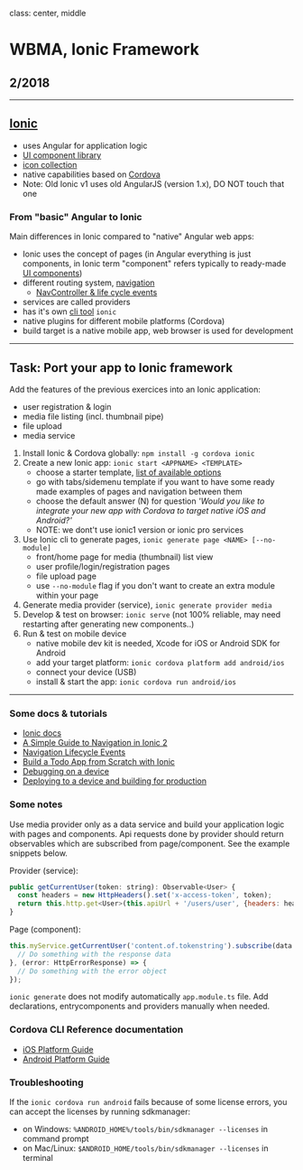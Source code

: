 class: center, middle

# WBMA, Ionic Framework

## 2/2018

---

## [Ionic](https://ionicframework.com/docs/)

- uses Angular for application logic
- [UI component library](https://ionicframework.com/docs/components/)
- [icon collection](https://ionicframework.com/docs/ionicons/)
- native capabilities based on [Cordova](https://cordova.apache.org/)
- Note: Old Ionic v1 uses old AngularJS (version 1.x), DO NOT touch that one

### From "basic" Angular to Ionic

Main differences in Ionic compared to "native" Angular web apps:

- Ionic uses the concept of pages (in Angular everything is just components, in Ionic term "component" refers typically to ready-made [UI components](https://ionicframework.com/docs/components/))
- different routing system, [navigation](https://ionicframework.com/docs//components/#navigation)
  - [NavController & life cycle events](https://ionicframework.com/docs/api/navigation/NavController/)
- services are called providers
- has it's own [cli tool](https://ionicframework.com/docs/cli/commands.html) `ionic`
- native plugins for different mobile platforms (Cordova)
- build target is a native mobile app, web browser is used for development

---

## Task: Port your app to Ionic framework

Add the features of the previous exercices into an Ionic application:

- user registration & login
- media file listing (incl. thumbnail pipe)
- file upload
- media service

1. Install Ionic & Cordova globally: `npm install -g cordova ionic`
1. Create a new Ionic app: `ionic start <APPNAME> <TEMPLATE>`
    - choose a starter template, [list of available options](https://ionicframework.com/docs/cli/starters.html#ionic-angular)
    - go with tabs/sidemenu template if you want to have some ready made examples of pages and navigation between them
    - choose the default answer (N) for question _'Would you like to integrate your new app with Cordova to target native iOS and Android?'_
    - NOTE: we dont't use ionic1 version or ionic pro services
1. Use Ionic cli to generate pages, `ionic generate page <NAME> [--no-module]`
    - front/home page for media (thumbnail) list view
    - user profile/login/registration pages
    - file upload page
    - use `--no-module` flag if you don't want to create an extra module within your page
1. Generate media provider (service), `ionic generate provider media`
1. Develop & test on browser: `ionic serve` (not 100% reliable, may need restarting after generating new components..)
1. Run & test on mobile device
    - native mobile dev kit is needed, Xcode for iOS or Android SDK for Android
    - add your target platform: `ionic cordova platform add android/ios`
    - connect your device (USB)
    - install & start the app: `ionic cordova run android/ios`

---

### Some docs & tutorials

- [Ionic docs](https://ionicframework.com/docs/)
- [A Simple Guide to Navigation in Ionic 2](https://www.joshmorony.com/a-simple-guide-to-navigation-in-ionic-2/)
- [Navigation Lifecycle Events](https://blog.ionicframework.com/navigating-lifecycle-events/)
- [Build a Todo App from Scratch with Ionic](https://www.joshmorony.com/build-a-todo-app-from-scratch-with-ionic-2-video-tutorial/)
- [Debugging on a device](https://medium.com/@leetheguy/the-best-way-to-debug-an-ionic-app-on-a-device-79833bef5d1d)
- [Deploying to a device and building for production](https://ionicframework.com/docs/intro/deploying/)

### Some notes

Use media provider only as a data service and build your application logic with pages and components. Api requests done by provider should return observables which are subscribed from page/component. See the example snippets below.

Provider (service):

```js
public getCurrentUser(token: string): Observable<User> {
  const headers = new HttpHeaders().set('x-access-token', token);
  return this.http.get<User>(this.apiUrl + '/users/user', {headers: headers});
}
```

Page (component):

```js
this.myService.getCurrentUser('content.of.tokenstring').subscribe(data => {
  // Do something with the response data
}, (error: HttpErrorResponse) => {
  // Do something with the error object
});
```

`ionic generate` does not modify automatically `app.module.ts` file. Add declarations, entrycomponents and providers manually when needed.

### Cordova CLI Reference documentation

- [iOS Platform Guide](https://cordova.apache.org/docs/en/latest/guide/platforms/ios/index.html)
- [Android Platform Guide](https://cordova.apache.org/docs/en/latest/guide/platforms/android/index.html)

### Troubleshooting

If the `ionic cordova run android` fails because of some license errors, you can accept the licenses by running sdkmanager:

- on Windows: `%ANDROID_HOME%/tools/bin/sdkmanager --licenses` in command prompt
- on Mac/Linux: `$ANDROID_HOME/tools/bin/sdkmanager --licenses` in terminal
